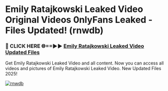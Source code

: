 # Emily Ratajkowski Leaked Video Original Videos 0nlyFans Leaked - Files Updated! (rnwdb)

<h3>🔴 CLICK HERE 🌐==►► <a href="https://tinyurl.com/4seja8ks" rel="nofollow">Emily Ratajkowski Leaked Video Updated Files</a></h3>

Get Emily Ratajkowski Leaked Video and all content. Now you can access all videos and pictures of Emily Ratajkowski Leaked Video. New Updated Files 2025!

[![rnwdb](https://i.imgur.com/EWjZXRe.gif)](https://tinyurl.com/4seja8ks)
